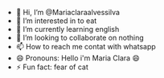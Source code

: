 - 👋 Hi, I’m @Mariaclaraalvessilva
- 👀 I’m interested in to eat
- 🌱 I’m currently learning english
- 💞️ I’m looking to collaborate on nothing
- 📫 How to reach me contat with whatsapp
- 😄 Pronouns: Hello i'm Maria Clara 😄
- ⚡ Fun fact: fear of cat

<!---
Mariaclaraalvessilva/Mariaclaraalvessilva is a ✨ special ✨ repository because its `README.md` (this file) appears on your GitHub profile.
You can click the Preview link to take a look at your changes.
--->
